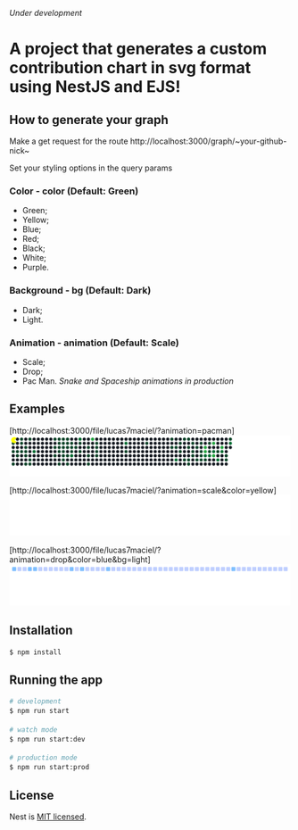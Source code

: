 _Under development_
# A project that generates a custom contribution chart in svg format using NestJS and EJS!

## How to generate your graph

Make a get request for the route
http://localhost:3000/graph/~your-github-nick~

Set your styling options in the query params

### Color - color (Default: Green)
- Green;
- Yellow;
- Blue;
- Red;
- Black;
- White;
- Purple.

### Background - bg (Default: Dark)
- Dark;
- Light.

### Animation - animation (Default: Scale)
- Scale;
- Drop;
- Pac Man.
_Snake and Spaceship animations in production_

## Examples
[http://localhost:3000/file/lucas7maciel/?animation=pacman]
<img src="https://raw.githubusercontent.com/lucas7maciel/lively-contributions/4519accca61ee47342bdd823762a0a2aa406764e/example/pacman_svg.svg?token=ATHNILKVDFL5UDWVPKW25JDFTS7VU">

[http://localhost:3000/file/lucas7maciel/?animation=scale&color=yellow]
<img src="https://raw.githubusercontent.com/lucas7maciel/lively-contributions/4519accca61ee47342bdd823762a0a2aa406764e/example/yellow_scale.svg?token=ATHNILLD3I27TTGUIIDLZR3FTS7VY">

[http://localhost:3000/file/lucas7maciel/?animation=drop&color=blue&bg=light]
<img src="https://raw.githubusercontent.com/lucas7maciel/lively-contributions/4d3a907095987b5cf941796e02123fac82b4272b/example/light_blue_drop.svg?token=ATHNILIU3AEGKUJRXCFHH3DFTTAQK">

## Installation

```bash
$ npm install
```

## Running the app

```bash
# development
$ npm run start

# watch mode
$ npm run start:dev

# production mode
$ npm run start:prod
```


## License

Nest is [MIT licensed](LICENSE).
